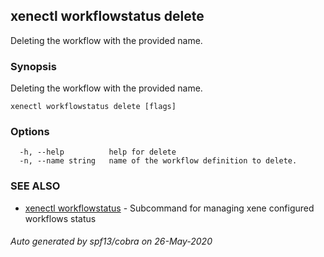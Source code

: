 ## xenectl workflowstatus delete

Deleting the workflow with the provided name.

### Synopsis

Deleting the workflow with the provided name.

```
xenectl workflowstatus delete [flags]
```

### Options

```
  -h, --help          help for delete
  -n, --name string   name of the workflow definition to delete.
```

### SEE ALSO

* [xenectl workflowstatus](xenectl_workflowstatus.md)	 - Subcommand for managing xene configured workflows status

###### Auto generated by spf13/cobra on 26-May-2020
